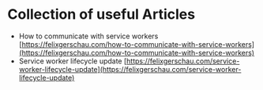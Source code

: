 # Collection of useful Articles

- How to communicate with service workers [https://felixgerschau.com/how-to-communicate-with-service-workers](https://felixgerschau.com/how-to-communicate-with-service-workers)
- Service worker lifecycle update [https://felixgerschau.com/service-worker-lifecycle-update](https://felixgerschau.com/service-worker-lifecycle-update)
